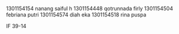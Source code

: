 1301154154 nanang saiful h
1301154448 qotrunnada firly
1301154504 febriana putri
1301154574 diah eka
1301154518 rina puspa

IF 39-14
